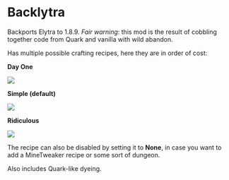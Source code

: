 # Backlytra

Backports Elytra to 1.8.9. *Fair warning*: this mod is the result of cobbling together code from Quark and vanilla with wild abandon.

Has multiple possible crafting recipes, here they are in order of cost:

**Day One**

![](https://raw.githubusercontent.com/unascribed/Backlytra/1.8.9/recipes/dayone.png)

**Simple (default)**

![](https://raw.githubusercontent.com/unascribed/Backlytra/1.8.9/recipes/simple.png)

**Ridiculous**

![](https://raw.githubusercontent.com/unascribed/Backlytra/1.8.9/recipes/ridiculous.png)

The recipe can also be disabled by setting it to **None**, in case you want to add a MineTweaker recipe or some sort of dungeon.

Also includes Quark-like dyeing.
